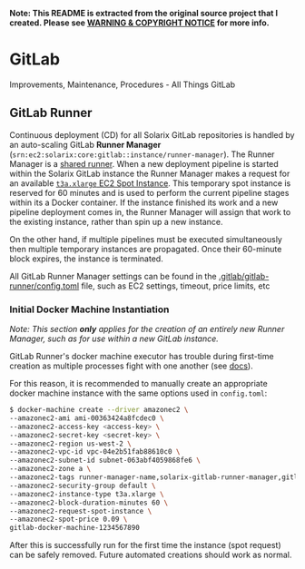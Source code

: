 **Note: This README is extracted from the original source project that I created. Please see [WARNING & COPYRIGHT NOTICE](../../../README.md#warning--copyright-notice) for more info.**

# GitLab

Improvements, Maintenance, Procedures - All Things GitLab

## GitLab Runner

Continuous deployment (CD) for all Solarix GitLab repositories is handled by an auto-scaling GitLab **Runner Manager** (`srn:ec2:solarix:core:gitlab::instance/runner-manager`). The Runner Manager is a [shared runner](https://docs.gitlab.com/ee/ci/runners/#shared-specific-and-group-runners). When a new deployment pipeline is started within the Solarix GitLab instance the Runner Manager makes a request for an available [`t3a.xlarge` EC2 Spot Instance](https://aws.amazon.com/ec2/spot/pricing/). This temporary spot instance is reserved for 60 minutes and is used to perform the current pipeline stages within its a Docker container. If the instance finished its work and a new pipeline deployment comes in, the Runner Manager will assign that work to the existing instance, rather than spin up a new instance.

On the other hand, if multiple pipelines must be executed simultaneously then multiple temporary instances are propagated. Once their 60-minute block expires, the instance is terminated.

All GitLab Runner Manager settings can be found in the [.gitlab/gitlab-runner/config.toml](.gitlab/gitlab-runner/config.toml) file, such as EC2 settings, timeout, price limits, etc

### Initial Docker Machine Instantiation

_Note: This section **only** applies for the creation of an entirely new Runner Manager, such as for use within a new GitLab instance._

GitLab Runner's docker machine executor has trouble during first-time creation as multiple processes fight with one another (see [docs](https://docs.gitlab.com/runner/executors/docker_machine.html#configuring-gitlab-runner)).

For this reason, it is recommended to manually create an appropriate docker machine instance with the same options used in `config.toml`:

```bash
$ docker-machine create --driver amazonec2 \
--amazonec2-ami ami-00363424a8fcdec0 \
--amazonec2-access-key <access-key> \
--amazonec2-secret-key <secret-key> \
--amazonec2-region us-west-2 \
--amazonec2-vpc-id vpc-04e2b51fab88610c0 \
--amazonec2-subnet-id subnet-063abf4059868fe6 \
--amazonec2-zone a \
--amazonec2-tags runner-manager-name,solarix-gitlab-runner-manager,gitlab,true,gitlab-runner-autoscale,true \
--amazonec2-security-group default \
--amazonec2-instance-type t3a.xlarge \
--amazonec2-block-duration-minutes 60 \
--amazonec2-request-spot-instance \
--amazonec2-spot-price 0.09 \
gitlab-docker-machine-1234567890
```

After this is successfully run for the first time the instance (spot request) can be safely removed. Future automated creations should work as normal.
